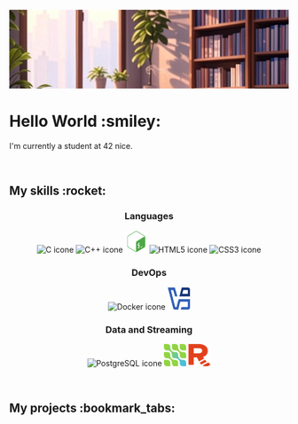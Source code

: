 ![Bannière de profil](./assets/banner.jpg)
<h1>Hello World :smiley:</h1>
<p>I'm currently a student at 42 nice.</p>
<br/>
<h2>My skills :rocket:</h2>
<h3 align="center">Languages</h3>
<p align="center">
	<img src="https://cdn.jsdelivr.net/gh/devicons/devicon@latest/icons/c/c-original.svg" alt="C icone" title="C" width="40" height="40"/>
	<img src="https://cdn.jsdelivr.net/gh/devicons/devicon@latest/icons/cplusplus/cplusplus-original.svg" alt="C++ icone" title="C++" width="40" height="40"/>
	<img src="./assets/bash.svg" alt="Bash icone" title="Bash" width="40" height="40"/>
	<img src="https://cdn.jsdelivr.net/gh/devicons/devicon@latest/icons/html5/html5-original.svg" alt="HTML5 icone" title="HTML5" width="40" height="40"/>
	<img src="https://cdn.jsdelivr.net/gh/devicons/devicon@latest/icons/css3/css3-original.svg" alt="CSS3 icone" title="CSS3" width="40" height="40"/>
</p>
<h3 align="center">DevOps</h3>
<p align="center">
	<img src="https://cdn.jsdelivr.net/gh/devicons/devicon@latest/icons/docker/docker-original.svg" alt="Docker icone" title="Docker" width="70" height="70"/>
	<img src="./assets/virtualbox_logo.svg" alt="Virtualbox icone" title="Virtualbox" width="40" height="40"/>
</p>
<h3 align="center">Data and Streaming</h3>
<p align="center">
	<img src="https://cdn.jsdelivr.net/gh/devicons/devicon@latest/icons/postgresql/postgresql-original.svg" alt="PostgreSQL icone" title="PostgreSQL" width="40" height="40"/>
	<img src="./assets/debezium_logo.svg" alt="Debezium icone" title="Debezium" width="40" height="40"/>
	<img src="./assets/redpanda_logo.svg" alt="Redpanda icone" title="Redpanda" width="40" height="40"/>
</p>
<br/>
<h2>My projects :bookmark_tabs:</h2>
